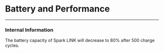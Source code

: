 # Battery and Performance

---
### Internal Information

The battery capacity of Spark LINK will decrease to 80% after 500 charge cycles.